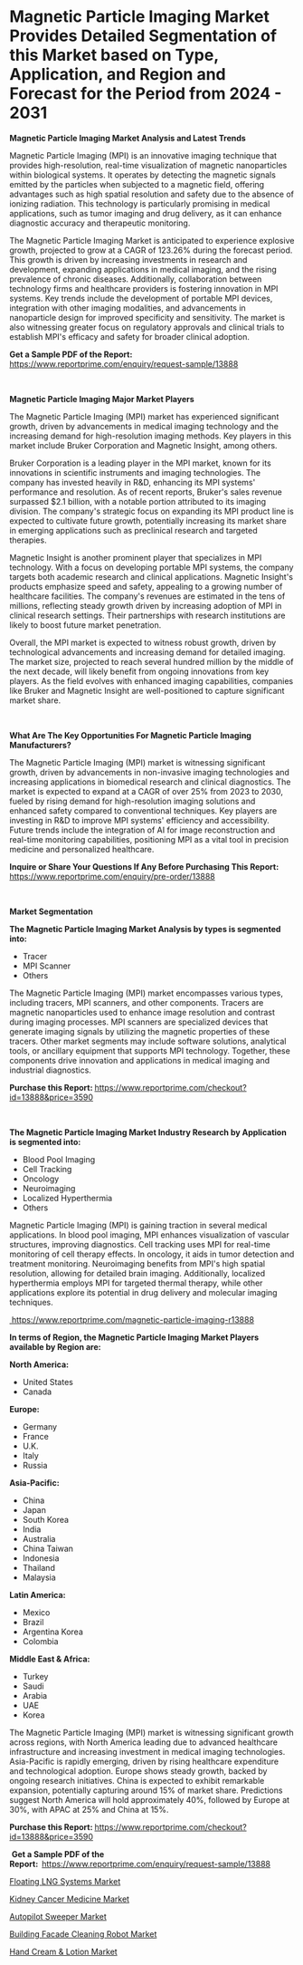 <p><h1>Magnetic Particle Imaging Market Provides Detailed Segmentation of this Market based on Type, Application, and Region and Forecast for the Period from 2024 - 2031</h1></p><p><strong>Magnetic Particle Imaging Market Analysis and Latest Trends</strong></p>
<p><p>Magnetic Particle Imaging (MPI) is an innovative imaging technique that provides high-resolution, real-time visualization of magnetic nanoparticles within biological systems. It operates by detecting the magnetic signals emitted by the particles when subjected to a magnetic field, offering advantages such as high spatial resolution and safety due to the absence of ionizing radiation. This technology is particularly promising in medical applications, such as tumor imaging and drug delivery, as it can enhance diagnostic accuracy and therapeutic monitoring.</p><p>The Magnetic Particle Imaging Market is anticipated to experience explosive growth, projected to grow at a CAGR of 123.26% during the forecast period. This growth is driven by increasing investments in research and development, expanding applications in medical imaging, and the rising prevalence of chronic diseases. Additionally, collaboration between technology firms and healthcare providers is fostering innovation in MPI systems. Key trends include the development of portable MPI devices, integration with other imaging modalities, and advancements in nanoparticle design for improved specificity and sensitivity. The market is also witnessing greater focus on regulatory approvals and clinical trials to establish MPI's efficacy and safety for broader clinical adoption.</p></p>
<p><strong>Get a Sample PDF of the Report:&nbsp;</strong> <a href="https://www.reportprime.com/enquiry/request-sample/13888">https://www.reportprime.com/enquiry/request-sample/13888</a></p>
<p>&nbsp;</p>
<p><strong>Magnetic Particle Imaging Major Market Players</strong></p>
<p><p>The Magnetic Particle Imaging (MPI) market has experienced significant growth, driven by advancements in medical imaging technology and the increasing demand for high-resolution imaging methods. Key players in this market include Bruker Corporation and Magnetic Insight, among others.</p><p>Bruker Corporation is a leading player in the MPI market, known for its innovations in scientific instruments and imaging technologies. The company has invested heavily in R&D, enhancing its MPI systems' performance and resolution. As of recent reports, Bruker's sales revenue surpassed $2.1 billion, with a notable portion attributed to its imaging division. The company's strategic focus on expanding its MPI product line is expected to cultivate future growth, potentially increasing its market share in emerging applications such as preclinical research and targeted therapies.</p><p>Magnetic Insight is another prominent player that specializes in MPI technology. With a focus on developing portable MPI systems, the company targets both academic research and clinical applications. Magnetic Insight's products emphasize speed and safety, appealing to a growing number of healthcare facilities. The company's revenues are estimated in the tens of millions, reflecting steady growth driven by increasing adoption of MPI in clinical research settings. Their partnerships with research institutions are likely to boost future market penetration.</p><p>Overall, the MPI market is expected to witness robust growth, driven by technological advancements and increasing demand for detailed imaging. The market size, projected to reach several hundred million by the middle of the next decade, will likely benefit from ongoing innovations from key players. As the field evolves with enhanced imaging capabilities, companies like Bruker and Magnetic Insight are well-positioned to capture significant market share.</p></p>
<p>&nbsp;</p>
<p><strong>What Are The Key Opportunities For Magnetic Particle Imaging Manufacturers?</strong></p>
<p><p>The Magnetic Particle Imaging (MPI) market is witnessing significant growth, driven by advancements in non-invasive imaging technologies and increasing applications in biomedical research and clinical diagnostics. The market is expected to expand at a CAGR of over 25% from 2023 to 2030, fueled by rising demand for high-resolution imaging solutions and enhanced safety compared to conventional techniques. Key players are investing in R&D to improve MPI systems' efficiency and accessibility. Future trends include the integration of AI for image reconstruction and real-time monitoring capabilities, positioning MPI as a vital tool in precision medicine and personalized healthcare.</p></p>
<p><strong>Inquire or Share Your Questions If Any Before Purchasing This Report:</strong> <a href="https://www.reportprime.com/enquiry/pre-order/13888">https://www.reportprime.com/enquiry/pre-order/13888</a></p>
<p>&nbsp;</p>
<p><strong>Market Segmentation</strong></p>
<p><strong>The Magnetic Particle Imaging Market Analysis by types is segmented into:</strong></p>
<p><ul><li>Tracer</li><li>MPI Scanner</li><li>Others</li></ul></p>
<p><p>The Magnetic Particle Imaging (MPI) market encompasses various types, including tracers, MPI scanners, and other components. Tracers are magnetic nanoparticles used to enhance image resolution and contrast during imaging processes. MPI scanners are specialized devices that generate imaging signals by utilizing the magnetic properties of these tracers. Other market segments may include software solutions, analytical tools, or ancillary equipment that supports MPI technology. Together, these components drive innovation and applications in medical imaging and industrial diagnostics.</p></p>
<p><strong>Purchase this Report:&nbsp;</strong><a href="https://www.reportprime.com/checkout?id=13888&price=3590">https://www.reportprime.com/checkout?id=13888&price=3590</a></p>
<p>&nbsp;</p>
<p><strong>The Magnetic Particle Imaging Market Industry Research by Application is segmented into:</strong></p>
<p><ul><li>Blood Pool Imaging</li><li>Cell Tracking</li><li>Oncology</li><li>Neuroimaging</li><li>Localized Hyperthermia</li><li>Others</li></ul></p>
<p><p>Magnetic Particle Imaging (MPI) is gaining traction in several medical applications. In blood pool imaging, MPI enhances visualization of vascular structures, improving diagnostics. Cell tracking uses MPI for real-time monitoring of cell therapy effects. In oncology, it aids in tumor detection and treatment monitoring. Neuroimaging benefits from MPI's high spatial resolution, allowing for detailed brain imaging. Additionally, localized hyperthermia employs MPI for targeted thermal therapy, while other applications explore its potential in drug delivery and molecular imaging techniques.</p></p>
<p><a href="https://www.reportprime.com/magnetic-particle-imaging-r13888">&nbsp;https://www.reportprime.com/magnetic-particle-imaging-r13888</a></p>
<p><strong>In terms of Region, the Magnetic Particle Imaging Market Players available by Region are:</strong></p>
<p>
    <p> <strong> North America: </strong>
        <ul>
            <li>United States</li>
            <li>Canada</li>
        </ul>
        </p> 
    <p> <strong> Europe: </strong>
        <ul>
            <li>Germany</li>
            <li>France</li>
            <li>U.K.</li>
            <li>Italy</li>
            <li>Russia</li>
        </ul>
        </p> 
    <p> <strong> Asia-Pacific: </strong>
        <ul>
            <li>China</li>
            <li>Japan</li>
            <li>South Korea</li>
            <li>India</li>
            <li>Australia</li>
            <li>China Taiwan</li>
            <li>Indonesia</li>
            <li>Thailand</li>
            <li>Malaysia</li>
        </ul>
        </p> 
    <p> <strong> Latin America: </strong>
        <ul>
            <li>Mexico</li>
            <li>Brazil</li>
            <li>Argentina Korea</li>
            <li>Colombia</li>
        </ul>
        </p> 
    <p> <strong> Middle East & Africa: </strong>
        <ul>
            <li>Turkey</li>
            <li>Saudi</li>
            <li>Arabia</li>
            <li>UAE</li>
            <li>Korea</li>
        </ul>
    </p>
    </p>
<p><p>The Magnetic Particle Imaging (MPI) market is witnessing significant growth across regions, with North America leading due to advanced healthcare infrastructure and increasing investment in medical imaging technologies. Asia-Pacific is rapidly emerging, driven by rising healthcare expenditure and technological adoption. Europe shows steady growth, backed by ongoing research initiatives. China is expected to exhibit remarkable expansion, potentially capturing around 15% of market share. Predictions suggest North America will hold approximately 40%, followed by Europe at 30%, with APAC at 25% and China at 15%.</p></p>
<p><strong>Purchase this Report: </strong><a href="https://www.reportprime.com/checkout?id=13888&price=3590">https://www.reportprime.com/checkout?id=13888&price=3590</a></p>
<p>&nbsp;<strong>Get a Sample PDF of the Report:&nbsp;&nbsp;</strong><a href="https://www.reportprime.com/enquiry/request-sample/13888">https://www.reportprime.com/enquiry/request-sample/13888</a></p>
<p><strong></strong></p>
<p><p><a href="https://issuu.com/reportprime-2/docs/floating-lng-systems-market-size-20_a991396cbfa154">Floating LNG Systems Market</a></p><p><a href="https://github.com/wwwkeltoum/Market-Research-Report-List-4/blob/main/kidney-cancer-medicine-market.md">Kidney Cancer Medicine Market</a></p><p><a href="https://medium.com/@lavernacole31/this-report-aims-to-provide-a-comprehensive-presentation-of-the-global-market-for-autopilot-bfeb968363ce">Autopilot Sweeper Market</a></p><p><a href="https://medium.com/@lavernacole31/the-global-building-facade-cleaning-robot-market-is-projected-to-experience-an-annual-growth-rate-6f3086e05b1f">Building Facade Cleaning Robot Market</a></p><p><a href="https://www.linkedin.com/pulse/what-innovations-shaping-hand-cream-lotion-market-application-dx8xc?trackingId=yKfU4eIORE6NpidCDcBkTA%3D%3D">Hand Cream & Lotion Market</a></p></p>